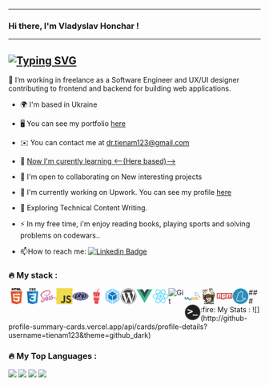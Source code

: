 ---------------------------------------------------------------------------------------------------------------------------------------------
### Hi there, I'm Vladyslav Honchar !
---------------------------------------------------------------------------------------------------------------------------------------------
[![Typing SVG](https://readme-typing-svg.demolab.com?font=Roboto&weight=700&size=17&pause=1000&color=FFFFFF&multiline=true&width=300&height=25&lines=Welcome+on+my+GitHub)](https://git.io/typing-svg)
--------------------------
:telescope: I’m working in freelance as a Software Engineer and UX/UI designer contributing to frontend and backend for building web applications.
- 🌍  I'm based in Ukraine

- 🖥️  You can see my portfolio [here](http://github.com/Tienam123)

- ✉️  You can contact me at [dr.tienam123@gmail.com](mailto:dr.tienam123@gmail.com)

- 🧠  [Now I'm curently learning <--(Here based)-->](https://www.freecodecamp.org/ukrainian/VladyslavHonchar)

- 🤝  I'm open to collaborating on New interesting projects

- 🔭 I'm currently working on Upwork. You can see my profile [here](http://github.com/Tienam123)

- :seedling: Exploring Technical Content Writing.

- :zap: In my free time, i'm enjoy reading books, playing sports and solving problems on codewars..

- :mailbox:How to reach me: [![Linkedin Badge](https://img.shields.io/b?style=flat&logo=Linkedin&logoColor=white)](https://www.linkedin.com/in/vladyslav-honchar-6927ab285)
### :fire: My stack :
<div>
<img align="left" alt="HTML5" width="32px" src="https://raw.githubusercontent.com/github/explore/80688e429a7d4ef2fca1e82350fe8e3517d3494d/topics/html/html.png" />
<img align="left" alt="CSS3" width="32px" src="https://raw.githubusercontent.com/github/explore/80688e429a7d4ef2fca1e82350fe8e3517d3494d/topics/css/css.png" />
<img align="left" alt="Sass" width="32px" src="https://raw.githubusercontent.com/github/explore/80688e429a7d4ef2fca1e82350fe8e3517d3494d/topics/sass/sass.png" />
  <img align="left" alt="JavaScript" width="32px" src="https://raw.githubusercontent.com/github/explore/80688e429a7d4ef2fca1e82350fe8e3517d3494d/topics/javascript/javascript.png" />
  <img align="left" alt="PHP" width="32px" src="https://github.com/devicons/devicon/blob/master/icons/php/php-original.svg" />
<img align="left" alt="Gulp" width="32px" src="https://raw.githubusercontent.com/devicons/devicon/1119b9f84c0290e0f0b38982099a2bd027a48bf1/icons/gulp/gulp-plain.svg" />
<img align="left" alt="Webpack" width="32px" src="https://raw.githubusercontent.com/devicons/devicon/1119b9f84c0290e0f0b38982099a2bd027a48bf1/icons/webpack/webpack-original.svg" />
<img align="left" alt="WordPress" width="32px" src="https://raw.githubusercontent.com/devicons/devicon/1119b9f84c0290e0f0b38982099a2bd027a48bf1/icons/wordpress/wordpress-plain.svg" />
<img align="left" alt="Vue" width="32px" src="https://github.com/devicons/devicon/blob/master/icons/vuejs/vuejs-original.svg" />
<img align="left" alt="React" width="32px" src="https://github.com/devicons/devicon/blob/master/icons/react/react-original.svg" />
<img align="left" alt="Git" width="32px" src="https://cdn.jsdelivr.net/gh/devicons/devicon/icons/git/git-original.svg" />
<img align="left" alt="Git" width="32px" src="https://github.com/devicons/devicon/blob/master/icons/mysql/mysql-original-wordmark.svg" />
<img align="left" alt="Git" width="32px" src="https://github.com/devicons/devicon/blob/master/icons/composer/composer-original.svg" />
<img align="left" alt="npm" width="32px" src="https://github.com/devicons/devicon/blob/master/icons/npm/npm-original-wordmark.svg" />
<img align="left" alt="Yarn" width="32px" src="https://github.com/devicons/devicon/blob/master/icons/yarn/yarn-original.svg" />
<img align="left" alt="Terminal" width="32px" src="https://raw.githubusercontent.com/github/explore/80688e429a7d4ef2fca1e82350fe8e3517d3494d/topics/terminal/terminal.png" />
</div>
<div></div>
### :fire: My Stats :
![](http://github-profile-summary-cards.vercel.app/api/cards/profile-details?username=tienam123&theme=github_dark)

### :fire: My Top Languages :
![](http://github-profile-summary-cards.vercel.app/api/cards/repos-per-language?username=tienam123&theme=github_dark)
![](http://github-profile-summary-cards.vercel.app/api/cards/most-commit-language?username=tienam123&theme=github_dark)
![](http://github-profile-summary-cards.vercel.app/api/cards/stats?username=tienam123&theme=github_dark)
![](http://github-profile-summary-cards.vercel.app/api/cards/productive-time?username=tienam123&theme=github_dark&utcOffset=8)
